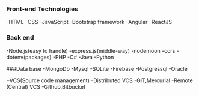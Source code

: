 ### Front-end Technologies
-HTML
-CSS
-JavaScript
-Bootstrap  framework
-Angular
-ReactJS


### Back end
-Node.js(easy to handle)
   -express.js(middle-way)
   -nodemoon
   -cors
   -dotenv(packages)
-PHP
-C#
-Java
-Python


###Data base
-MongoDb
-Mysql
-SQLite
-Firebase
-Postgressql
-Oracle

+VCS(Source code management)
    -Distributed VCS
        -GIT,Mercurial
    -Remote (Central) VCS
        -Github,Bitbucket